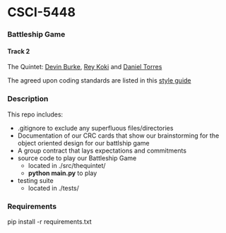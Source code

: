 # CSCI-5448
### Battleship Game
#### Track 2

The Quintet: [Devin Burke](https://github.com/mrburke00), [Rey Koki](https://github.com/reykoki) and [Daniel Torres](https://github.com/danieltorres17)

The agreed upon coding standards are listed in this [style guide](https://google.github.io/styleguide/pyguide.html)

### Description

This repo includes:

- .gitignore to exclude any superfluous files/directories
- Documentation of our CRC cards that show our brainstorming for the object oriented design for our battlship game
- A group contract that lays expectations and commitments
- source code to play our Battleship Game 
    - located in ./src/thequintet/
    - **python main.py** to play
- testing suite
    - located in ./tests/



### Requirements
pip install -r requirements.txt

